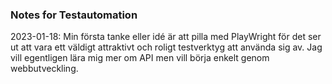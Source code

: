 ### Notes for Testautomation ###
2023-01-18:
Min första tanke eller idé är att pilla med PlayWright för det ser ut att vara ett väldigt attraktivt och roligt testverktyg att använda sig av. Jag vill egentligen lära mig mer om API men vill börja enkelt genom webbutveckling. 

